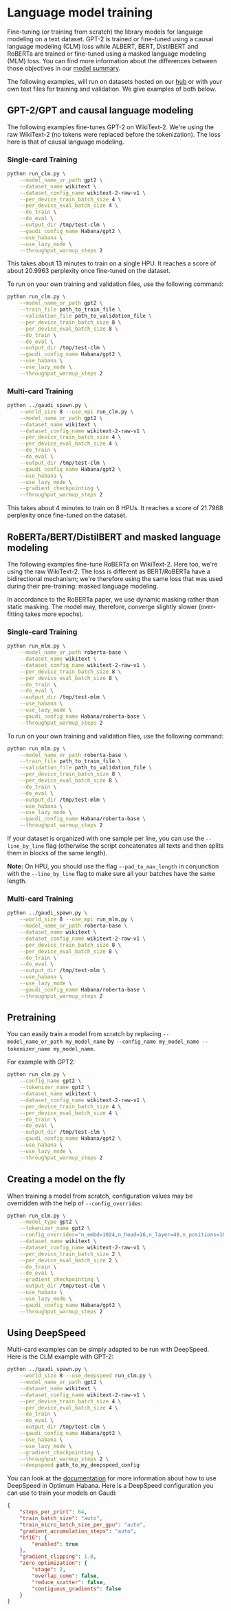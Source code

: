 <!---
Copyright 2022 The HuggingFace Team. All rights reserved.

Licensed under the Apache License, Version 2.0 (the "License");
you may not use this file except in compliance with the License.
You may obtain a copy of the License at

    http://www.apache.org/licenses/LICENSE-2.0

Unless required by applicable law or agreed to in writing, software
distributed under the License is distributed on an "AS IS" BASIS,
WITHOUT WARRANTIES OR CONDITIONS OF ANY KIND, either express or implied.
See the License for the specific language governing permissions and
limitations under the License.
-->

# Language model training

Fine-tuning (or training from scratch) the library models for language modeling on a text dataset.
GPT-2 is trained or fine-tuned using a causal language modeling (CLM) loss while ALBERT, BERT, DistilBERT and RoBERTa are trained or fine-tuned using a masked language modeling (MLM) loss. You can find more information about the differences between those objectives in our [model summary](https://huggingface.co/transformers/model_summary.html).

The following examples, will run on datasets hosted on our [hub](https://huggingface.co/datasets) or with your own
text files for training and validation. We give examples of both below.

## GPT-2/GPT and causal language modeling

The following examples fine-tunes GPT-2 on WikiText-2. We're using the raw WikiText-2 (no tokens were replaced before
the tokenization). The loss here is that of causal language modeling.


### Single-card Training

```bash
python run_clm.py \
    --model_name_or_path gpt2 \
    --dataset_name wikitext \
    --dataset_config_name wikitext-2-raw-v1 \
    --per_device_train_batch_size 4 \
    --per_device_eval_batch_size 4 \
    --do_train \
    --do_eval \
    --output_dir /tmp/test-clm \
    --gaudi_config_name Habana/gpt2 \
    --use_habana \
    --use_lazy_mode \
    --throughput_warmup_steps 2
```

This takes about 13 minutes to train on a single HPU. It reaches
a score of about 20.9963 perplexity once fine-tuned on the dataset.

To run on your own training and validation files, use the following command:

```bash
python run_clm.py \
    --model_name_or_path gpt2 \
    --train_file path_to_train_file \
    --validation_file path_to_validation_file \
    --per_device_train_batch_size 8 \
    --per_device_eval_batch_size 8 \
    --do_train \
    --do_eval \
    --output_dir /tmp/test-clm \
    --gaudi_config_name Habana/gpt2 \
    --use_habana \
    --use_lazy_mode \
    --throughput_warmup_steps 2
```


### Multi-card Training

```bash
python ../gaudi_spawn.py \
    --world_size 8 --use_mpi run_clm.py \
    --model_name_or_path gpt2 \
    --dataset_name wikitext \
    --dataset_config_name wikitext-2-raw-v1 \
    --per_device_train_batch_size 4 \
    --per_device_eval_batch_size 4 \
    --do_train \
    --do_eval \
    --output_dir /tmp/test-clm \
    --gaudi_config_name Habana/gpt2 \
    --use_habana \
    --use_lazy_mode \
    --gradient_checkpointing \
    --throughput_warmup_steps 2
```

This takes about 4 minutes to train on 8 HPUs. It reaches
a score of 21.7968 perplexity once fine-tuned on the dataset.


## RoBERTa/BERT/DistilBERT and masked language modeling

The following examples fine-tune RoBERTa on WikiText-2. Here too, we're using the raw WikiText-2. The loss is different as BERT/RoBERTa have a bidirectional mechanism; we're therefore using the same loss that was used during their pre-training: masked language modeling.

In accordance to the RoBERTa paper, we use dynamic masking rather than static masking. The model may, therefore,
converge slightly slower (over-fitting takes more epochs).


### Single-card Training

```bash
python run_mlm.py \
    --model_name_or_path roberta-base \
    --dataset_name wikitext \
    --dataset_config_name wikitext-2-raw-v1 \
    --per_device_train_batch_size 8 \
    --per_device_eval_batch_size 8 \
    --do_train \
    --do_eval \
    --output_dir /tmp/test-mlm \
    --use_habana \
    --use_lazy_mode \
    --gaudi_config_name Habana/roberta-base \
    --throughput_warmup_steps 2
```

To run on your own training and validation files, use the following command:

```bash
python run_mlm.py \
    --model_name_or_path roberta-base \
    --train_file path_to_train_file \
    --validation_file path_to_validation_file \
    --per_device_train_batch_size 8 \
    --per_device_eval_batch_size 8 \
    --do_train \
    --do_eval \
    --output_dir /tmp/test-mlm \
    --use_habana \
    --use_lazy_mode \
    --gaudi_config_name Habana/roberta-base \
    --throughput_warmup_steps 2
```

If your dataset is organized with one sample per line, you can use the `--line_by_line` flag (otherwise the script
concatenates all texts and then splits them in blocks of the same length).

**Note:** On HPU, you should use the flag `--pad_to_max_length` in conjunction with the `--line_by_line` flag to make sure all your batches have the same length.


### Multi-card Training

```bash
python ../gaudi_spawn.py \
    --world_size 8 --use_mpi run_mlm.py \
    --model_name_or_path roberta-base \
    --dataset_name wikitext \
    --dataset_config_name wikitext-2-raw-v1 \
    --per_device_train_batch_size 8 \
    --per_device_eval_batch_size 8 \
    --do_train \
    --do_eval \
    --output_dir /tmp/test-mlm \
    --use_habana \
    --use_lazy_mode \
    --gaudi_config_name Habana/roberta-base \
    --throughput_warmup_steps 2
```


## Pretraining

You can easily train a model from scratch by replacing `--model_name_or_path my_model_name` by `--config_name my_model_name --tokenizer_name my_model_name`.

For example with GPT2:
```bash
python run_clm.py \
    --config_name gpt2 \
    --tokenizer_name gpt2 \
    --dataset_name wikitext \
    --dataset_config_name wikitext-2-raw-v1 \
    --per_device_train_batch_size 4 \
    --per_device_eval_batch_size 4 \
    --do_train \
    --do_eval \
    --output_dir /tmp/test-clm \
    --gaudi_config_name Habana/gpt2 \
    --use_habana \
    --use_lazy_mode \
    --throughput_warmup_steps 2
```


## Creating a model on the fly

When training a model from scratch, configuration values may be overridden with the help of `--config_overrides`:

```bash
python run_clm.py \
    --model_type gpt2 \
    --tokenizer_name gpt2 \
    --config_overrides="n_embd=1024,n_head=16,n_layer=48,n_positions=1024" \
    --dataset_name wikitext \
    --dataset_config_name wikitext-2-raw-v1 \
    --per_device_train_batch_size 2 \
    --per_device_eval_batch_size 2 \
    --do_train \
    --do_eval \
    --gradient_checkpointing \
    --output_dir /tmp/test-clm \
    --use_habana \
    --use_lazy_mode \
    --gaudi_config_name Habana/gpt2 \
    --throughput_warmup_steps 2
```

<!-- This feature is only available in `run_clm.py` and `run_mlm.py`. -->


## Using DeepSpeed

Multi-card examples can be simply adapted to be run with DeepSpeed. Here is the CLM example with GPT-2:

```bash
python ../gaudi_spawn.py \
    --world_size 8 --use_deepspeed run_clm.py \
    --model_name_or_path gpt2 \
    --dataset_name wikitext \
    --dataset_config_name wikitext-2-raw-v1 \
    --per_device_train_batch_size 4 \
    --per_device_eval_batch_size 4 \
    --do_train \
    --do_eval \
    --output_dir /tmp/test-clm \
    --gaudi_config_name Habana/gpt2 \
    --use_habana \
    --use_lazy_mode \
    --gradient_checkpointing \
    --throughput_warmup_steps 2 \
    --deepspeed path_to_my_deepspeed_config
```

You can look at the [documentation](https://huggingface.co/docs/optimum/habana/usage_guides/deepspeed) for more information about how to use DeepSpeed in Optimum Habana.
Here is a DeepSpeed configuration you can use to train your models on Gaudi:
```json
{
    "steps_per_print": 64,
    "train_batch_size": "auto",
    "train_micro_batch_size_per_gpu": "auto",
    "gradient_accumulation_steps": "auto",
    "bf16": {
        "enabled": true
    },
    "gradient_clipping": 1.0,
    "zero_optimization": {
        "stage": 2,
        "overlap_comm": false,
        "reduce_scatter": false,
        "contiguous_gradients": false
    }
}
```
